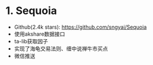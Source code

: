 # 1. Sequoia
- Github(2.4k stars): https://github.com/sngyai/Sequoia
- 使用akshare数据接口
- ta-lib获取因子
- 实现了海龟交易法则、缠中说禅牛市买点
- 微信推送
